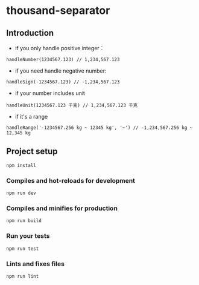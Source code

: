 # thousand-separator

## Introduction
+ if you only handle positive integer：
```
handleNumber(1234567.123) // 1,234,567.123
```
+ if you need handle negative number:
```
handleSign(-1234567.123) // -1,234,567.123
```
+ if your number includes unit
```
handleUnit(1234567.123 千克) // 1,234,567.123 千克
```
+ if it's a range
```
handleRange('-1234567.256 kg ~ 12345 kg', '~') // -1,234,567.256 kg ~ 12,345 kg
```

## Project setup
```
npm install
```

### Compiles and hot-reloads for development
```
npm run dev
```

### Compiles and minifies for production
```
npm run build
```

### Run your tests
```
npm run test
```

### Lints and fixes files
```
npm run lint
```
